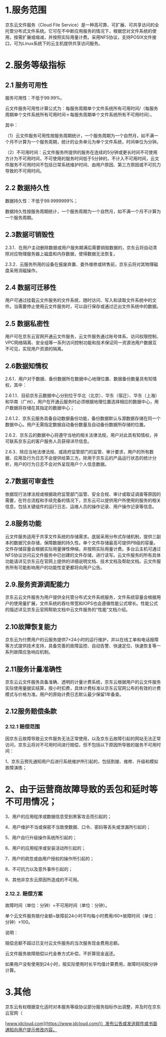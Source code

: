 # 1.服务范围

京东云文件服务（Cloud File Service）是一种高可靠、可扩展、可共享访问的全托管分布式文件系统。它可在不中断应用服务的情况下，根据您对文件系统的使用，按需扩展或缩减，并按照实际用量计费。采用NFS协议，支持POSIX文件接口，可为Linux系统下的云主机提供共享访问服务。

# 2.服务等级指标

## 2.1 服务可用性

服务可用性：不低于99.99%。

云文件服务可用性计算公式为：每服务周期单个文件系统所有可用时间/（每服务周期单个文件系统所有可用时间＋每服务周期单个文件系统所有不可用时间）。

其中：

（1）云文件服务可用性按服务周期统计，一个服务周期为一个自然月，如不满一个月不计算为一个服务周期，统计的业务单元为单个文件系统，时间单位为分钟。

（2）不可用时间：云文件服务所提供的服务在连续的5分钟或更长时间不可使用方计为不可用时间，不可使用的服务时间低于5分钟的，不计入不可用时间，云文件服务不可用时间不包括日常系统维护时间、由用户原因、第三方原因或不可抗力导致的不可用时间。

## 2.2 数据持久性

数据持久性：不低于99.9999999%；

数据持久性按服务周期统计，一个服务周期为一个自然月，如不满一个月不计算为一个服务周期。

## 2.3数据可销毁性

2.3.1．在用户主动删除数据或用户服务期满后需要销毁数据的，京东云将自动清除对应物理服务器上磁盘和内存数据，使得数据无法恢复。

2.3.2．云服务所用的设备在报废弃置、委外维修或转售前，京东云将对其物理磁盘采用消磁操作。

## 2.4 数据可迁移性

用户可通过挂载云文件服务的文件系统，随时访问、写入和读取文件系统中的文件。当需要停止使用云文件服务时，可以自行保存或通过迁出文件系统中的数据。

## 2.5 数据私密性

用户可在京东云官网开通云文件服务，云文件服务通过账号体系、访问权限控制、VPC网络隔离、安全组等一系列访问控制功能和技术保证同一资源池用户数据互不可见，实现用户资源的隔离。

## 2.6数据知情权

2.6.1．用户对于数据、备份数据所在数据中心地理位置、数据备份数量具有知情权，其中：

2.6.1.1．目前京东云数据中心分别位于华北（北京）、华东（宿迁）、华东（上海）和华南（广州），用户在开通云服务时必须根据地理位置选择相应的数据中心，用户数据将存储在其指定的数据中心；

2.6.1.2．京东云服务具备自动数据备份功能，备份数据默认与源数据存储在同一个数据中心。用户无需指定数据自动备份数量及自动备份数据所存储的位置。

2.6.2．京东云的数据中心将遵守当地的相关法律法规，用户对此具有知情权，并可联系京东云的客户服务人员获得详尽信息。

2.6.3．除应当地法律法规、或政府监管部门的监管、审计要求，用户的所有数据、应用及行为日志不会提供给第三方。除用于京东云的产品运行状态的统计分析，用户的行为日志不会对外呈现用户个人信息数据。

## 2.7数据可审查性

依据现行法律法规或根据政府监管部门监管、安全合规、审计或取证调查等原因的需要，在符合流程和手续完备的情况下，京东云可以提供用户所使用的服务的相关信息，包括关键组件的运行日志、运维人员的操作记录、用户操作记录等信息。

## 2.8服务功能

云文件服务适用于共享文件系统的存储需求。底层采用分布式存储机制，提供三副本的数据冗余存储，保障数据的持久性。单个文件存储最高可提供PB级的容量。文件存储容量会根据实际用量弹性伸缩，并按照实际用量计费。多台云主机可通过NFS协议访问云文件服务中已创建的文件存储，进行读写。云文件服务的所有具体功能请详见京东云在官网上提供的详细说明文档、技术文档及帮助文档。云文件服务所有可能影响用户的功能性变更都将向用户公告。

## 2.9.服务资源调配能力

京东云云文件服务为用户提供全托管分布式文件系统服务，文件系统容量会根据用户的使用量扩展，文件系统的吞吐带宽和IOPS也会遵循性能公式增长。性能公式的描述详见京东云官网帮助文档中云文件服务的“性能”文档介绍。

## 2.10故障恢复能力

京东云为付费用户的云服务提供7×24小时的运行维护，并以在线工单和电话报障等方式提供技术支持，具备完善的故障监控、自动告警、快速定位、快速恢复等一系列故障应急响应机制。

## 2.11服务计量准确性

京东云云文件服务具备准确、透明的计量计费系统，京东云根据用户的云文件服务实际使用量据实结算，按小时扣费，具体计费标准以京东云官网公布的有效的计费模式与价格为准。用户的原始计费日志默认最少保留1年备查。

## 2.12服务赔偿条款

### 2.12.1 赔偿范围

因京东云故障导致云文件服务无法正常使用，以及京东云故障引起的网站无法正常访问，京东云将对不可用时间进行赔偿，但不包括以下原因所导致的服务不可用时间：

1、京东云预先通知用户后进行系统维护所引起的，包括割接、维修、升级和模拟故障演练；

# 2、由于运营商故障导致的丢包和延时等不可用情况；

3、用户的应用程序或数据信息受到黑客攻击而引起的；

4、用户维护不当或保密不当致使数据、口令、密码等丢失或泄漏所引起的；

5、用户自行升级操作系统所引起的；

6、用户的应用程序或安装活动所引起的；

7、用户的疏忽或由用户授权的操作所引起的；

8、不可抗力以及意外事件引起的；

9、其他非京东云原因所造成的不可用。

### 2.12.2. 赔偿方案

故障时间（单位：分钟）=不可用时间（单位：分钟）。

单个云文件服务赔付金额=故障前24小时平均每小时费用/60×故障时间（单位：分钟）×100。

说明：

赔偿总额不超过已支付云文件服务的当次服务现金费用总额。

云文件服务故障赔偿以代金券方式补偿，不折算现金返还。

如果用户没有使用到24小时，按实际使用时长平均值计算费用，故障时间按分钟计算。

# 3.其他

京东云有权根据变化适时对本服务等级协议部分服务指标作出调整，并及时在京东云官网（

[www.jdcloud.com](https://www.jdcloud.com/)）发布公告或发送邮件或书面通知向用户提示修改内容。